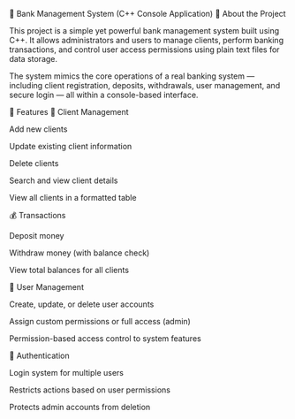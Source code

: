 🏦 Bank Management System (C++ Console Application)
📖 About the Project

This project is a simple yet powerful bank management system built using C++.
It allows administrators and users to manage clients, perform banking transactions, and control user access permissions using plain text files for data storage.

The system mimics the core operations of a real banking system — including client registration, deposits, withdrawals, user management, and secure login — all within a console-based interface.

🚀 Features
👥 Client Management

Add new clients

Update existing client information

Delete clients

Search and view client details

View all clients in a formatted table

💰 Transactions

Deposit money

Withdraw money (with balance check)

View total balances for all clients

🔐 User Management

Create, update, or delete user accounts

Assign custom permissions or full access (admin)

Permission-based access control to system features

🔑 Authentication

Login system for multiple users

Restricts actions based on user permissions

Protects admin accounts from deletion
